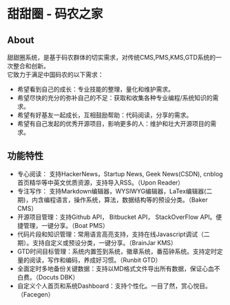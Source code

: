# 甜甜圈 - 码农之家 #

About
-----
甜甜圈系统，是基于码农群体的切实需求，对传统CMS,PMS,KMS,GTD系统的一次整合和创新。   
它致力于满足中国码农的以下需求：   

* 希望看到自己的成长：专业技能的整理，量化和维护需求。
* 希望尽快的充分的弥补自己的不足：获取和收集各种专业编程/系统知识的需求。
* 希望有好基友一起成长，互相鼓励帮助：代码阅读，分享的需求。
* 希望有自己发起的优秀开源项目，影响更多的人：维护和壮大开源项目的需求。

功能特性
--------

* 专心阅读： 支持HackerNews，Startup News, Geek News(CSDN), cnblog首页精华等中英文优质资源，支持导入RSS。（Upon Reader）
* 专注写作： 支持Markdown编辑器，WYSIWYG编辑器，LaTex编辑器(二期)，内含编程语言，操作系统，算法，数据结构等的预设分类。（Baker CMS）
* 开源项目管理：支持Github API， Bitbucket API， StackOverFlow API。便捷管理，一键分享。（Boat PMS）
* 代码片段和知识管理：常用语言高亮支持，支持在线Javascript调试（二期）。支持自定义或预设分类，一键分享。（BrainJar KMS）
* GTD时间目标管理：系统内置签到系统，徽章系统，番茄钟系统。支持定时定量的阅读，写作和编码，养成好习惯。（Runbit GTD）
* 全面定时多地备份关键数据：支持以MD格式文件导出所有数据，保证心血不白费。（Docuts DBK）
* 自定义个人首页和系统Dashboard：支持个性化。一目了然，赏心悦目。（Facegen）


